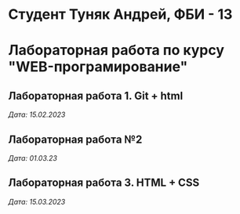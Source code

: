 # Студент Туняк Андрей, ФБИ - 13

# Лабораторная работа по курсу "WEB-програмирование"

## Лабораторная работа 1. Git + html

*Дата: 15.02.2023*

## Лабораторная работа №2

*Дата: 01.03.23*

## Лабораторная работа 3. HTML + CSS

*Дата: 15.03.2023*